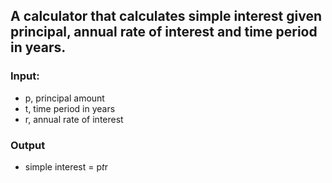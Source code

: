 ## A calculator that calculates simple interest given principal, annual rate of interest and time period in years.

### Input:
   - p, principal amount
   - t, time period in years
   - r, annual rate of interest
### Output
   - simple interest = p*t*r
